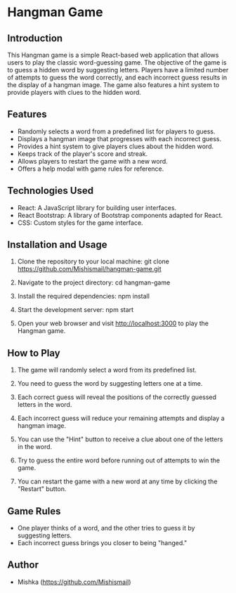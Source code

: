# Hangman Game

## Introduction

This Hangman game is a simple React-based web application that allows users to play the classic word-guessing game. The objective of the game is to guess a hidden word by suggesting letters. Players have a limited number of attempts to guess the word correctly, and each incorrect guess results in the display of a hangman image. The game also features a hint system to provide players with clues to the hidden word.

## Features

- Randomly selects a word from a predefined list for players to guess.
- Displays a hangman image that progresses with each incorrect guess.
- Provides a hint system to give players clues about the hidden word.
- Keeps track of the player's score and streak.
- Allows players to restart the game with a new word.
- Offers a help modal with game rules for reference.

## Technologies Used

- React: A JavaScript library for building user interfaces.
- React Bootstrap: A library of Bootstrap components adapted for React.
- CSS: Custom styles for the game interface.

## Installation and Usage

1. Clone the repository to your local machine:
   git clone https://github.com/Mishismail/hangman-game.git


2. Navigate to the project directory:
   cd hangman-game


3. Install the required dependencies:
   npm install


4. Start the development server:
   npm start

5. Open your web browser and visit [http://localhost:3000](http://localhost:3000) to play the Hangman game.


## How to Play

1. The game will randomly select a word from its predefined list.

2. You need to guess the word by suggesting letters one at a time.

3. Each correct guess will reveal the positions of the correctly guessed letters in the word.

4. Each incorrect guess will reduce your remaining attempts and display a hangman image.

5. You can use the "Hint" button to receive a clue about one of the letters in the word.

6. Try to guess the entire word before running out of attempts to win the game.

7. You can restart the game with a new word at any time by clicking the "Restart" button.

## Game Rules

- One player thinks of a word, and the other tries to guess it by suggesting letters.
- Each incorrect guess brings you closer to being "hanged."

## Author

- Mishka (https://github.com/Mishismail)
